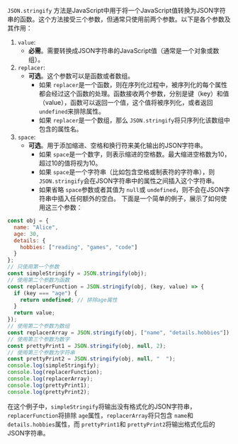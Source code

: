`JSON.stringify` 方法是JavaScript中用于将一个JavaScript值转换为JSON字符串的函数。这个方法接受三个参数，但通常只使用前两个参数。以下是各个参数及其作用：

1. `value`:
   - **必需**。需要转换成JSON字符串的JavaScript值（通常是一个对象或数组）。
2. `replacer`:
   - **可选**。这个参数可以是函数或者数组。
     - 如果 `replacer`是一个函数，则在序列化过程中，被序列化的每个属性都会经过这个函数的处理。函数接收两个参数，分别是键（key）和值（value），函数可以返回一个值，这个值将被序列化，或者返回 `undefined`来排除属性。
     - 如果 `replacer`是一个数组，那么 `JSON.stringify`将只序列化该数组中包含的属性名。
3. `space`:
   - **可选**。用于添加缩进、空格和换行符来美化输出的JSON字符串。
     - 如果 `space`是一个数字，则表示缩进的空格数。最大缩进空格数为10，超过10的值将视为10。
     - 如果 `space`是一个字符串（比如包含空格或制表符的字符串），则 `JSON.stringify`会在JSON字符串中的属性之间插入这个字符串。
     - 如果省略 `space`参数或者其值为 `null`或 `undefined`，则不会在JSON字符串中插入任何额外的空白。
       下面是一个简单的例子，展示了如何使用这三个参数：

```javascript
const obj = {
  name: "Alice",
  age: 30,
  details: {
    hobbies: ["reading", "games", "code"]
  }
};
// 只使用第一个参数
const simpleStringify = JSON.stringify(obj);
// 使用第二个参数为函数
const replacerFunction = JSON.stringify(obj, (key, value) => {
  if (key === "age") {
    return undefined; // 排除age属性
  }
  return value;
});
// 使用第二个参数为数组
const replacerArray = JSON.stringify(obj, ["name", "details.hobbies"]);
// 使用第三个参数为数字
const prettyPrint1 = JSON.stringify(obj, null, 2);
// 使用第三个参数为字符串
const prettyPrint2 = JSON.stringify(obj, null, "  ");
console.log(simpleStringify);
console.log(replacerFunction);
console.log(replacerArray);
console.log(prettyPrint1);
console.log(prettyPrint2);
```

在这个例子中，`simpleStringify`将输出没有格式化的JSON字符串，`replacerFunction`将排除 `age`属性，`replacerArray`将只包含 `name`和 `details.hobbies`属性，而 `prettyPrint1`和 `prettyPrint2`将输出格式化后的JSON字符串。
